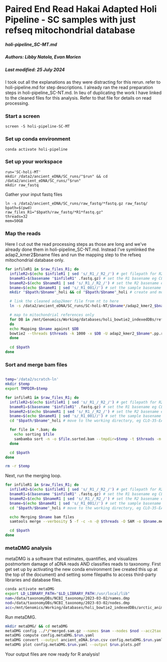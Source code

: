 # Paired End Read Hakai Adapted Holi Pipeline - SC samples with just refseq mitochondrial database
##### holi-pipeline_SC-MT.md
##### Authors: Libby Natola, Evan Morien
##### Last modified: 25 July 2024

I took out all the explanations as they were distracting for this rerun. refer to holi-pipeline.md for step descriptions. I already ran the read preparation steps in holi-pipeline_SC-NT.md. In lieu of duplicating the work I have linked to the cleaned files for this analysis. Refer to that file for details on read processing. 

### Start a screen

```
screen -S holi-pipeline-SC-MT
```


### Set up conda environment

```
conda activate holi-pipeline
```


### Set up your workspace

```
run='SC-holi-MT'
mkdir /data2/ancient_eDNA/SC_runs/"$run" && cd /data2/ancient_eDNA/SC_runs/"$run"
mkdir raw_fastq
```

Gather your input fastq files

```
ln -s /data2/ancient_eDNA/SC_runs/raw_fastq/*fastq.gz raw_fastq/
bpath=$(pwd)
raw_files_R1="$bpath/raw_fastq/*R1*fastq.gz"
threads=32
mem=50GB
```


### Map the reads

Here I cut out the read processing steps as those are long and we've already done them in holi-pipeline_SC-NT.md. Instead I've symlinked the adap2_kmer2$bname files and run the mapping step to the refseq mitochondrial database only. 


```bash
for infileR1 in $raw_files_R1; do
  infileR2=$(echo $infileR1 | sed 's/_R1_/_R2_/') # get filepath for R2 of same sample
  bnameR1=$(basename "$infileR1" .fastq.gz) # set the R1 basename eg CLO-35-EAP_S107_L001_R1_001
  bnameR2=$(echo $bnameR1 | sed 's/_R1_/_R2_/') # set the R2 basename eg CLO-35-EAP_S107_L001_R2_001
  bname=$(echo $bnameR1 | sed 's/_R1_001//') # set the sample basename eg CLO-35-EAP_S107_L001
  mkdir "$bpath/$bname"_holi && cd "$bpath/$bname"_holi # create and move to the working directory, eg CLO-35-EAP_S107_L001_holi

  # link the cleaned adap2kmer file from nt to here
  ln -s /data2/ancient_eDNA/SC_runs/SC-holi-NT/$bname*/adap2_kmer2_$bname*.pp.rmdup.fastq .

  # map to mitochondrial references only
  for DB in /mnt/Genomics/Working/databases/holi_bowtie2_indexedDBs/refseq/mtDNA/mitochondrion.?
  do
  echo Mapping $bname against $DB
  bowtie2 --threads $threads -k 1000 -x $DB -U adap2_kmer2_$bname*.pp.rmdup.fastq --no-unal | samtools view -bS - > $bname.$(basename $DB).bam
  done
    
  cd $bpath
done
```

### Sort and merge bam files

```bash

temp='/data2/scratch-ln'
mkdir $temp
export TMPDIR=$temp

for infileR1 in $raw_files_R1; do
  infileR2=$(echo $infileR1 | sed 's/_R1_/_R2_/') # get filepath for R2 of same sample
  bnameR1=$(basename "$infileR1" .fastq.gz) # set the R1 basename eg CLO-35-EAP_S107_L001_R1_001
  bnameR2=$(echo $bnameR1 | sed 's/_R1_/_R2_/') # set the R2 basename eg CLO-35-EAP_S107_L001_R2_001
  bname=$(echo $bnameR1 | sed 's/_R1_001//') # set the sample basename eg CLO-35-EAP_S107_L001
  cd "$bpath/$bname"_holi # move to the working directory, eg CLO-35-EAP_S107_L001_holi

  for file in *.bam; do
  	echo sorting $file 
    sambamba sort -n -o $file.sorted.bam --tmpdir=$temp -t $threads -m $mem $file
  done

  cd $bpath
done

rm -r $temp
```

Next, run the merging loop. 

```bash
for infileR1 in $raw_files_R1; do
  infileR2=$(echo $infileR1 | sed 's/_R1_/_R2_/') # get filepath for R2 of same sample
  bnameR1=$(basename "$infileR1" .fastq.gz) # set the R1 basename eg CLO-35-EAP_S107_L001_R1_001
  bnameR2=$(echo $bnameR1 | sed 's/_R1_/_R2_/') # set the R2 basename eg CLO-35-EAP_S107_L001_R2_001
  bname=$(echo $bnameR1 | sed 's/_R1_001//') # set the sample basename eg CLO-35-EAP_S107_L001
  cd "$bpath/$bname"_holi # move to the working directory, eg CLO-35-EAP_S107_L001_holi

  echo Merging $bname bam files
  samtools merge --verbosity 5 -f -c -n -@ $threads -O SAM -o $bname.merged.sam.gz "$bpath/$bname"_holi/*sorted.bam 

  cd $bpath
done
```

### metaDMG analysis

metaDMG is a software that estimates, quantifies, and visualizes postmortem damage of aDNA reads AND classifies reads to taxonomy. First get set up by activating the new conda environment (we created this up at the top of the document) and setting some filepaths to access third-party libraries and database files. 

```bash
conda activate metaDMG
export LD_LIBRARY_PATH="$LD_LIBRARY_PATH:/usr/local/lib"
nam=/data/taxonomyDBs/NCBI_taxonomy/2023-03-02/names.dmp
nod=/data/taxonomyDBs/NCBI_taxonomy/2023-03-02/nodes.dmp
acc=/mnt/Genomics/Working/databases/holi_bowtie2_indexedDBs/arctic_animal_genomes/combined_taxid_accssionNO_20230302.gz
```

Run metaDMG.

```bash
mkdir metaDMG/ && cd metaDMG
metaDMG config ../*/*merged.sam.gz --names $nam --nodes $nod --acc2tax $acc --metaDMG-cpp /data2/programs/metaDMG-cpp/metaDMG-cpp --config-file config.metaDMG.$run.yaml --custom-database --bayesian --parallel-samples 1 --cores-per-sample $threads
metaDMG compute config.metaDMG.$run.yaml
metaDMG convert --output ancient_eDNA.$run.csv config.metaDMG.$run.yaml
metaDMG plot config.metaDMG.$run.yaml --output $run.plots.pdf
```

Your output files are now ready for R analysis! 


